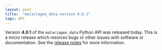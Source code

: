 ```yaml
---
layout: post
title:  "malariagen_data version 4.0.1"
tags: API
---
```


Version <strong>4.0.1</strong> of the `malariagen_data` Python API was
released today. This is a micro release which resolves bugs or other
issues with software or documentation. See the [release
notes](https://github.com/malariagen/malariagen-data-python/releases/tag/v4.0.1)
for more information.
